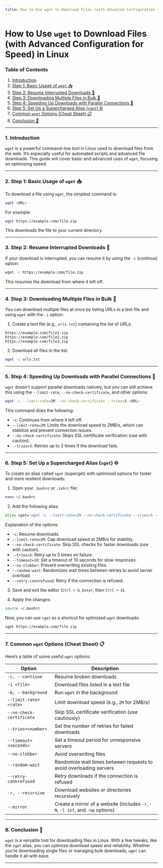 ```yaml
---
title: How to Use wget to Download Files (with Advanced Configuration for Speed) in Linux
---
```


# **How to Use `wget` to Download Files (with Advanced Configuration for Speed) in Linux**

### **Table of Contents**

1. [Introduction](#1-introduction)
2. [Step 1: Basic Usage of `wget` 📥](#2-step-1-basic-usage-of-wget)
3. [Step 2: Resume Interrupted Downloads 🔄](#3-step-2-resume-interrupted-downloads)
4. [Step 3: Downloading Multiple Files in Bulk 📂](#4-step-3-downloading-multiple-files-in-bulk)
5. [Step 4: Speeding Up Downloads with Parallel Connections 🚀](#5-step-4-speeding-up-downloads-with-parallel-connections)
6. [Step 5: Set Up a Supercharged Alias (`sget`) ⚙️](#6-step-5-set-up-a-supercharged-alias-sget)
7. [Common `wget` Options (Cheat Sheet) 📋](#7-common-wget-options-cheat-sheet)
8. [Conclusion 🎯](#8-conclusion)

---

### 1. **Introduction**

`wget` is a powerful command-line tool in Linux used to download files from the web. It’s especially useful for automated scripts and advanced file downloads. This guide will cover basic and advanced uses of `wget`, focusing on optimizing speed.

---

### 2. **Step 1: Basic Usage of `wget` 📥**

To download a file using `wget`, the simplest command is:

```bash
wget <URL>
```

For example:

```bash
wget https://example.com/file.zip
```

This downloads the file to your current directory.

---

### 3. **Step 2: Resume Interrupted Downloads 🔄**

If your download is interrupted, you can resume it by using the `-c` (continue) option:

```bash
wget -c https://example.com/file.zip
```

This resumes the download from where it left off.

---

### 4. **Step 3: Downloading Multiple Files in Bulk 📂**

You can download multiple files at once by listing URLs in a text file and using `wget` with the `-i` option:

1. Create a text file (e.g., `urls.txt`) containing the list of URLs:

```
https://example.com/file1.zip
https://example.com/file2.zip
https://example.com/file3.zip
```

2. Download all files in the list:

```bash
wget -i urls.txt
```

---

### 5. **Step 4: Speeding Up Downloads with Parallel Connections 🚀**

`wget` doesn’t support parallel downloads natively, but you can still achieve this using the `--limit-rate`, `--no-check-certificate`, and other options:

```bash
wget -c --limit-rate=2M --no-check-certificate --tries=3 <URL>
```

This command does the following:

- `-c`: Continues from where it left off.
- `--limit-rate=2M`: Limits the download speed to 2MB/s, which can stabilize and prevent connection issues.
- `--no-check-certificate`: Skips SSL certificate verification (use with caution).
- `--tries=3`: Retries up to 3 times if the download fails.

---

### 6. **Step 5: Set Up a Supercharged Alias (`sget`) ⚙️**

To create an alias called `sget` (superget) with optimized options for faster and more resilient downloads:

1. Open your `.bashrc` or `.zshrc` file:

```bash
nano ~/.bashrc
```

2. Add the following alias:

```bash
alias sget='wget -c --limit-rate=2M --no-check-certificate --tries=5 --timeout=10 --no-clobber --random-wait --retry-connrefused'
```

Explanation of the options:

- `-c`: Resume downloads.
- `--limit-rate=2M`: Cap download speed at 2MB/s for stability.
- `--no-check-certificate`: Skip SSL checks for faster downloads (use with caution).
- `--tries=5`: Retry up to 5 times on failure.
- `--timeout=10`: Set a timeout of 10 seconds for slow responses.
- `--no-clobber`: Prevent overwriting existing files.
- `--random-wait`: Randomizes wait times between retries to avoid server overload.
- `--retry-connrefused`: Retry if the connection is refused.

3. Save and exit the editor (`Ctrl + O`, `Enter`, then `Ctrl + X`).

4. Apply the changes:

```bash
source ~/.bashrc
```

Now, you can use `sget` as a shortcut for optimized `wget` downloads:

```bash
sget https://example.com/file.zip
```

---

### 7. **Common `wget` Options (Cheat Sheet) 📋**

Here’s a table of some useful `wget` options:

| Option                   | Description                                                                     |
| ------------------------ | ------------------------------------------------------------------------------- |
| `-c, --continue`         | Resume broken downloads                                                         |
| `-i <file>`              | Download files listed in a text file                                            |
| `-b, --background`       | Run `wget` in the background                                                    |
| `--limit-rate=<rate>`    | Limit download speed (e.g., `2M` for 2MB/s)                                     |
| `--no-check-certificate` | Skip SSL certificate verification (use cautiously)                              |
| `--tries=<number>`       | Set the number of retries for failed downloads                                  |
| `--timeout=<seconds>`    | Set a timeout period for unresponsive servers                                   |
| `--no-clobber`           | Avoid overwriting files                                                         |
| `--random-wait`          | Randomize wait times between requests to avoid overloading servers              |
| `--retry-connrefused`    | Retry downloads if the connection is refused                                    |
| `-r, --recursive`        | Download websites or directories recursively                                    |
| `--mirror`               | Create a mirror of a website (includes `-r`, `-N`, `-l inf`, and `-np` options) |

---

### 8. **Conclusion 🎯**

`wget` is a versatile tool for downloading files in Linux. With a few tweaks, like the `sget` alias, you can optimize download speed and reliability. Whether you’re downloading single files or managing bulk downloads, `wget` can handle it all with ease.

---
